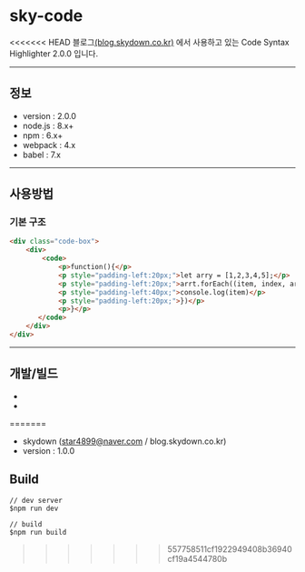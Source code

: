 # sky-code

<<<<<<< HEAD
블로그[(blog.skydown.co.kr)](https://blog.skydown.co.kr) 에서 사용하고 있는 Code Syntax Highlighter 2.0.0 입니다.


***

## 정보

* version : 2.0.0
* node.js : 8.x+
* npm : 6.x+
* webpack : 4.x
* babel : 7.x

***

## 사용방법

### 기본 구조

```html
<div class="code-box">
    <div>
        <code>
            <p>function(){</p>
            <p style="padding-left:20px;">let arry = [1,2,3,4,5];</p>
            <p style="padding-left:20px;">arrt.forEach((item, index, arr) => {</p>
            <p style="padding-left:40px;">console.log(item)</p>
            <p style="padding-left:20px;">})</p>
            <p>}</p>
       </code>
    </div>
</div>
```

***

## 개발/빌드

*
*
=======

* skydown (star4899@naver.com / blog.skydown.co.kr)
* version : 1.0.0


## Build

```
// dev server
$npm run dev

// build
$npm run build
```

>>>>>>> 557758511cf1922949408b36940cf19a4544780b
